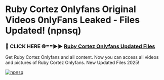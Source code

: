 # Ruby Cortez Onlyfans Original Videos 0nlyFans Leaked - Files Updated! (npnsq)

<h3>🔴 CLICK HERE 🌐==►► <a href="https://tinyurl.com/2jnfzry5" rel="nofollow">Ruby Cortez Onlyfans Updated Files</a></h3>

Get Ruby Cortez Onlyfans and all content. Now you can access all videos and pictures of Ruby Cortez Onlyfans. New Updated Files 2025!

[![npnsq](https://i.imgur.com/GyGTBgg.gif)](https://tinyurl.com/2jnfzry5)
